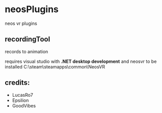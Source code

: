 # neosPlugins
neos vr plugins

## recordingTool
records to animation


requires visual studio with **.NET desktop development** and neosvr to be installed C:\steam\steamapps\common\NeosVR


## credits:
* LucasRo7
* Epsilion
* GoodVibes
